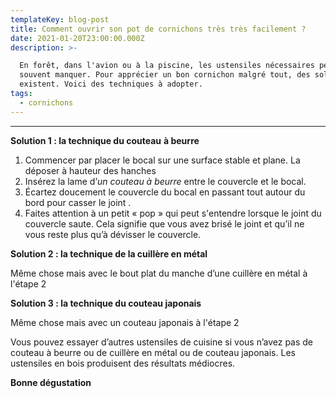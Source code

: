 ```yaml
---
templateKey: blog-post
title: Comment ouvrir son pot de cornichons très très facilement ?
date: 2021-01-20T23:00:00.000Z
description: >-

  En forêt, dans l'avion ou à la piscine, les ustensiles nécessaires peuvent
  souvent manquer. Pour apprécier un bon cornichon malgré tout, des solutions
  existent. Voici des techniques à adopter.
tags:
  - cornichons
---
```

- - -

**Solution 1 : la technique du couteau** **à beurre**

1. Commencer par placer le bocal sur une surface stable et plane. La déposer à hauteur des hanches
2. Insérez la lame d’_un couteau à beurre_ entre le couvercle et le bocal. 
3. Écartez doucement le couvercle du bocal en passant tout autour du bord pour casser le joint .
4. Faites attention à un petit « pop » qui peut s'entendre lorsque le joint du couvercle saute. Cela signifie que vous avez brisé le joint et qu’il ne vous reste plus qu’à dévisser le couvercle.

**Solution 2 : la technique de la cuillère en métal**

Même chose mais avec le bout plat du manche d’une cuillère en métal à l'étape 2 

**Solution 3 : la technique du couteau japonais**

Même chose mais avec un couteau japonais à l'étape 2 

Vous pouvez essayer d’autres ustensiles de cuisine si vous n’avez pas de couteau à beurre ou de cuillère en métal ou de couteau japonais. Les ustensiles en bois produisent des résultats médiocres.

**Bonne dégustation**
